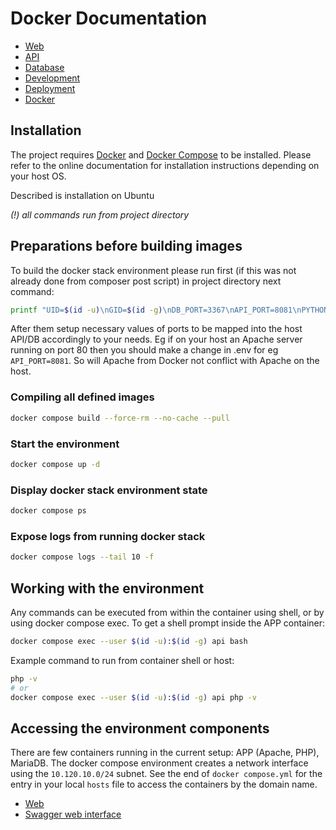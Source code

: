 # Docker Documentation

* [Web](web.md)
* [API](api.md) 
* [Database](db.md)
* [Development](development)
* [Deployment](deployment/production.md)
* [Docker](docker.md)

## Installation

The project requires [Docker] and [Docker Compose] to be installed.
Please refer to the online documentation for installation instructions 
depending on your host OS.

Described is installation on Ubuntu

[Docker]: https://docs.docker.com/install/linux/docker-ce/ubuntu/
[Docker compose]: https://docs.docker.com/compose/install/

_(!) all commands run from project directory_

## Preparations before building images

To build the docker stack environment please run first (if this was not already done from composer post script) in project directory next command:

```bash
printf "UID=$(id -u)\nGID=$(id -g)\nDB_PORT=3367\nAPI_PORT=8081\nPYTHON_VIRTUAL_ENV=/opt/venv\n" > .env
```

After them setup necessary values of ports to be mapped into the host API/DB accordingly to your needs.
Eg if on your host an Apache server running on port 80 then you should 
make a change in .env for eg `API_PORT=8081`. So will Apache from Docker not conflict with Apache on the host.


### Compiling all defined images
```bash
docker compose build --force-rm --no-cache --pull
```

### Start the environment
```bash
docker compose up -d
```

### Display docker stack environment state
```bash
docker compose ps
```

### Expose logs from running docker stack 
```bash
docker compose logs --tail 10 -f
```

## Working with the environment

Any commands can be executed from within the container using shell, or by using docker compose exec.
To get a shell prompt inside the APP container:
```bash
docker compose exec --user $(id -u):$(id -g) api bash
```

Example command to run from container shell or host:
```bash
php -v
# or
docker compose exec --user $(id -u):$(id -g) api php -v
```

## Accessing the environment components

There are few containers running in the current setup: APP (Apache, PHP), MariaDB.
The docker compose environment creates a network interface using the `10.120.10.0/24` subnet.
See the end of `docker compose.yml` for the entry in your local `hosts` 
file to access the containers by the domain name.

- [Web](https://@PROJECT_NAME@-web.com:3000)
- [Swagger web interface](https://@PROJECT_NAME@-api/api/doc)
